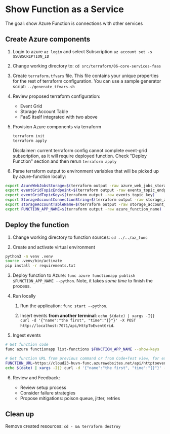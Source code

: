 # Show Function as a Service

The goal: show Azure Function is connections with other services

## Create Azure components

1. Login to azure `az login` and select Subscription `az account set -s $SUBSCRIPTION_ID`

2. Change working directory to: `cd src/terraform/06-core-services-faas`

3. Create `terraform.tfvars` file. This file contains your unique properties for the rest of terraform configuration. You can use a sample generator script: `../generate_tfvars.sh`

4. Review proposed terraform configuration:

    - Event Grid
    - Storage Account Table
    - FaaS itself integrated with two above

5. Provision Azure components via terraform

    ```sh
    terraform init
    terraform apply
    ```

    Disclaimer: current terraform config cannot complete event-grid subscription, as it will require deployed function. Check "Deploy Function" section and then rerun `terraform apply`

6. Parse terraform output to environment variables that will be picked up by azure-function locally:

```sh
export AzureWebJobsStorage=$(terraform output -raw azure_web_jobs_storage)
export eventGridTopicEndpoint=$(terraform output -raw events_topic_endpoint)
export eventGridTopicKey=$(terraform output -raw events_topic_key)
export StorageAccountConnectionString=$(terraform output -raw storage_account_connection_string)
export storageAccountTableName=$(terraform output -raw storage_account_tablename)
export FUNCTION_APP_NAME=$(terraform output -raw azure_function_name)
```

## Deploy the function

1. Change working directory to function sources: `cd ../../az_func`

2. Create and activate virtual environment

```sh
python3 -m venv .venv
source .venv/bin/activate
pip install -r requirements.txt
```

3. Deploy function to Azure: `func azure functionapp publish $FUNCTION_APP_NAME --python`. Note, it takes _some time_ to finish the process.

4. Run locally

    1. Run the application: `func start --python`.

    2. Insert events **from another terminal**: `echo $(date) | xargs -I{} curl -d '{"name":"the first", "time":"{}"}' -X POST http://localhost:7071/api/HttpToEventGrid`.

5. Ingest events

```sh
# Get function code
func azure functionapp list-functions $FUNCTION_APP_NAME --show-keys

# Get function URL from previous command or from Code+Test view, for example:
FUNCTION_URL=https://cloud23-huvn-func.azurewebsites.net/api/httptoeventgrid?code=pkyeU6XDc5GH8Ig6EEcPolpkuTP447c8jG7hd8_u3Nc6AzFuiiTtjQ==
echo $(date) | xargs -I{} curl -d '{"name":"the first", "time":"{}"}' -X POST $FUNCTION_URL
```

6. Review and Feedback:

    - Review setup process
    - Consider failure strategies
    - Propose mitigations: poison queue, jitter, retries

## Clean up

Remove created resources: `cd - && terraform destroy`
